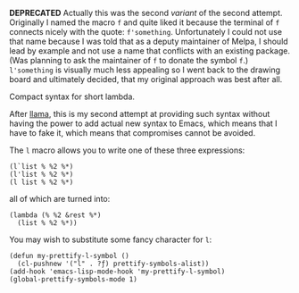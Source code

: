 **DEPRECATED** Actually this was the second *variant* of the second attempt.
Originally I named the macro `f` and quite liked it because the terminal of `f`
connects nicely with the quote: `f'something`.  Unfortunately I could not use
that name because I was told that as a deputy maintainer of Melpa, I should lead
by example and not use a name that conflicts with an existing package.  (Was
planning to ask the maintainer of `f` to donate the symbol `f`.)  `l'something`
is visually much less appealing so I went back to the drawing board and
ultimately decided, that my original approach was best after all.

Compact syntax for short lambda.

After [llama], this is my second attempt at providing such syntax
without having the power to add actual new syntax to Emacs, which
means that I have to fake it, which means that compromises cannot
be avoided.

The `l` macro allows you to write one of these three expressions:

    (l`list % %2 %*)
    (l'list % %2 %*)
    (l list % %2 %*)

all of which are turned into:

    (lambda (% %2 &rest %*)
      (list % %2 %*))

You may wish to substitute some fancy character for `l`:

    (defun my-prettify-l-symbol ()
      (cl-pushnew '("l" . ?ƒ) prettify-symbols-alist))
    (add-hook 'emacs-lisp-mode-hook 'my-prettify-l-symbol)
    (global-prettify-symbols-mode 1)

[llama]: https://git.sr.ht/~tarsius/llama
